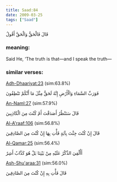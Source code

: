 ```yaml
---
title: Saad:84
date: 2009-03-25
tags: ["Saad"]
---
```

قَالَ فَالْحَقُّ وَالْحَقَّ أَقُولُ
### meaning: 
Said He, ‘The truth is that—and I speak the truth—
### similar verses: 

[Adh-Dhaariyat:23](/51/23) (sim:63.8%)

فَوَرَبِّ السَّمَاءِ وَالْأَرْضِ إِنَّهُ لَحَقٌّ مِثْلَ مَا أَنَّكُمْ تَنْطِقُونَ

[An-Naml:27](/27/27) (sim:57.9%)

قَالَ سَنَنْظُرُ أَصَدَقْتَ أَمْ كُنْتَ مِنَ الْكَاذِبِينَ

[Al-A'raaf:106](/7/106) (sim:56.8%)

قَالَ إِنْ كُنْتَ جِئْتَ بِآيَةٍ فَأْتِ بِهَا إِنْ كُنْتَ مِنَ الصَّادِقِينَ

[Al-Qamar:25](/54/25) (sim:56.4%)

أَأُلْقِيَ الذِّكْرُ عَلَيْهِ مِنْ بَيْنِنَا بَلْ هُوَ كَذَّابٌ أَشِرٌ

[Ash-Shu'araa:31](/26/31) (sim:56.0%)

قَالَ فَأْتِ بِهِ إِنْ كُنْتَ مِنَ الصَّادِقِينَ

